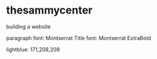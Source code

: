 # thesammycenter

building a website

paragraph font: Montserrat
Title font: Montserrat ExtraBold

lightblue: 171,208,209
